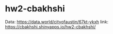 # hw2-cbakhshi
Data: https://data.world/cityofaustin/67kt-ykxh
link: https://cbakhshi.shinyapps.io/hw2-cbakhshi/
